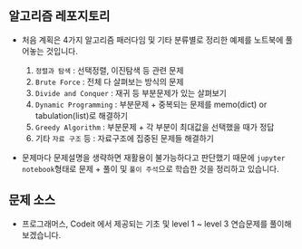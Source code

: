 ## 알고리즘 레포지토리

 - 처음 계획은 4가지 알고리즘 패러다임 및 기타 분류별로 정리한 예제를 노트북에 풀어놓는 것입니다.
     1. `정렬과 탐색` : 선택정렬, 이진탐색 등 관련 문제
     2. `Brute Force` : 전체 다 살펴보는 방식의 문제
     3. `Divide and Conquer` : 재귀 등 부분문제가 있는 살펴보기
     4. `Dynamic Programming` : 부분문제 + 중복되는 문제를 memo(dict) or tabulation(list)로 해결하기
     5. `Greedy Algorithm` : 부분문제 + 각 부분이 최대값을 선택했을 때가 정답
     6. 기타 `자료 구조` 등 : 자료구조에 집중된 문제들 해결하기


 - 문제마다 문제설명을 생략하면 재활용이 불가능하다고 판단했기 때문에 `jupyter notebook`형태로 문제 + 풀이 및 `풀이 주석`으로 학습한 것을 정리하고 있습니다.


## 문제 소스
 - 프로그래머스, Codeit 에서 제공되는 기초 및 level 1 ~ level 3 연습문제를 풀이해보겠습니다.

